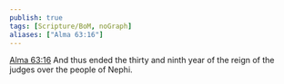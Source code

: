 ```yaml
---
publish: true
tags: [Scripture/BoM, noGraph]
aliases: ["Alma 63:16"]
---
```

[Alma 63:16](https://churchofjesuschrist.org/study/scriptures/bofm/alma/63?lang=eng&id=p16#p16) And thus ended the thirty and ninth year of the reign of the judges over the people of Nephi.

